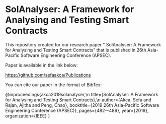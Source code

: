 # SolAnalyser: A Framework for Analysing and Testing Smart Contracts


This repository created for our research paper " SolAnalyser: A Framework for Analysing and Testing Smart Contracts" that is published in 26th Asia-Pacific Software Engineering Conference (APSEC).

Paper is available in the link below: 

https://github.com/sefaakca/Publications

You can cite our paper in the format of BibTex:

@inproceedings{akca2019solanalyser,\n
  title={SolAnalyser: A Framework for Analysing and Testing Smart Contracts},\n
  author={Akca, Sefa and Rajan, Ajitha and Peng, Chao},
  booktitle={2019 26th Asia-Pacific Software Engineering Conference (APSEC)},
  pages={482--489},
  year={2019},
  organization={IEEE}
}
